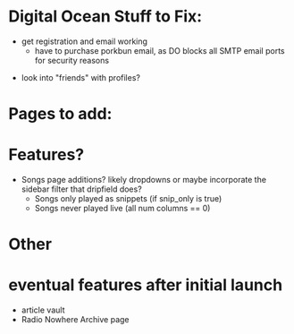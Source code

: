 # Digital Ocean Stuff to Fix:
<!-- - search looks like hell on mobile -->
<!-- - actually, check every page on mobile -->
<!-- - logout not working? -->
<!-- - sort out static files hosting? -->
- get registration and email working
  - have to purchase porkbun email, as DO blocks all SMTP email ports for security reasons
<!-- - flesh out user profile, add personal info and ability for user to edit that. -->
<!-- - add users page with table so people can find other pages -->
- look into "friends" with profiles?


# Pages to add:
<!-- - Event Run Details
  - events, songs -->
<!-- - Tour Legs -->
<!-- - Tour Leg Details?
  - events, songs -->
<!-- - Setlist Notes Search -->

# Features?
<!-- - Event page layout improvements
  - clean up setlist notes. Some events (like 2016-01-16) have a ridiculous number of notes, all of which are debut/premiere/bustout. Find another way to display this info. Could maybe do a table like Dripfield, but that doesn't quite work on mobile. They use tooltips with links to indicate last show, which jump to that event when tapped on mobile.
  - nugs/releases/archive links
  - notes
  - album breakdown -->

- Songs page additions? likely dropdowns or maybe incorporate the sidebar filter that dripfield does?
  - Songs only played as snippets (if snip_only is true)
  - Songs never played live (all num columns == 0)

<!-- - Releases
  - add musicbrainz links -->

# Other
<!-- - move tours to a dropdown on navbar? tours/legs -->
<!-- - Clean up release tracks page, add musicbrainz links and art -->
<!-- - style pages to use cards like setlist page -->
<!-- - finish setlist page, add venue/city links and show info like title/type/run/tour.  -->
<!-- figure out a logo -->
<!-- Better styling -->

# eventual features after initial launch
- article vault
- Radio Nowhere Archive page
